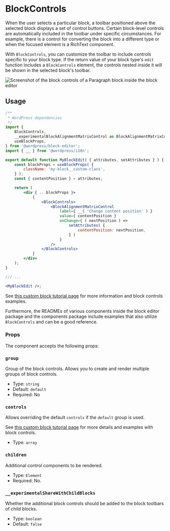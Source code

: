 # BlockControls

When the user selects a particular block, a toolbar positioned above the selected block displays a set of control buttons. Certain block-level controls are automatically included in the toolbar under specific circumstances. For example, there is a control for converting the block into a different type or when the focused element is a RichText component.

With `BlockControls`, you can customize the toolbar to include controls specific to your block type. If the return value of your block type's `edit` function includes a `BlockControls` element, the controls nested inside it will be shown in the selected block's toolbar.

![Screenshot of the block controls of a Paragraph block inside the block editor](https://raw.githubusercontent.com/WordPress/gutenberg/HEAD/docs/assets/toolbar-text.png)

## Usage

```jsx
/**
 * WordPress dependencies
 */
import {
	BlockControls,
	__experimentalBlockAlignmentMatrixControl as BlockAlignmentMatrixControl,
	useBlockProps,
} from '@wordpress/block-editor';
import { __ } from '@wordpress/i18n';

export default function MyBlockEdit( { attributes, setAttributes } ) {
	const blockProps = useBlockProps( {
		className: 'my-block__custom-class',
	} );
	const { contentPosition } = attributes;

	return (
		<div { ...blockProps }>
			{
				<BlockControls>
					<BlockAlignmentMatrixControl
						label={ __( 'Change content position' ) }
						value={ contentPosition }
						onChange={ ( nextPosition ) =>
							setAttributes( {
								contentPosition: nextPosition,
							} )
						}
					/>
				</BlockControls>
			}
		</div>
	);
}

/// ...

<MyBlockEdit />;
```

See [this custom block tutorial page](/docs/how-to-guides/block-tutorial/block-controls-toolbar-and-sidebar.md) for more information and block controls examples.

Furthermore, the READMEs of various components inside the block editor package and the components package include examples that also utilize `BlockControls` and can be a good reference.

### Props

The component accepts the following props:

### `group`

Group of the block controls. Allows you to create and render multiple groups of block controls.

- Type: `string`
- Default: `default`
- Required: No

### `controls`

Allows overriding the default `controls` if the `default` group is used. 

See [this custom block tutorial page](/docs/how-to-guides/block-tutorial/block-controls-toolbar-and-sidebar.md) for more details and examples with block controls.

- Type: `array`

### `children`

Additional control components to be rendered.

- Type: `Element`
- Required: No.


### `__experimentalShareWithChildBlocks`

Whether the additional block controls should be added to the block toolbars of child blocks.

- Type: `boolean`
- Default: `false`
